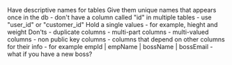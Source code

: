 Have descriptive names for tables
Give them unique names that appears once in the db
    - don't have a column called "id" in multiple tables
    - use "user_id" or "customer_id"
Hold a single values
    - for example, hieght and weight
Don'ts
    - duplicate columns
    - multi-part columns
    - multi-valued columns
    - non public key columns
        - columns that depend on other columns for their info
        - for example empId | empName | bossName | bossEmail
        - what if you have a new boss?